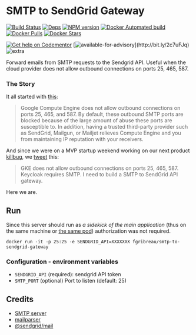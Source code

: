 # SMTP to SendGrid Gateway


[![Build Status](https://img.shields.io/circleci/project/github/FGRibreau/smtp-to-sendgrid-gateway.svg)](https://circleci.com/gh/FGRibreau/smtp-to-sendgrid-gateway/) [![Deps](	https://img.shields.io/david/FGRibreau/smtp-to-sendgrid-gateway.svg)](https://david-dm.org/FGRibreau/smtp-to-sendgrid-gateway) [![NPM version](https://img.shields.io/npm/v/smtp-to-sendgrid-gateway.svg)](http://badge.fury.io/js/smtp-to-sendgrid-gateway) [![Docker Automated build](https://img.shields.io/docker/automated/fgribreau/smtp-to-sendgrid-gateway.svg)](https://hub.docker.com/r/fgribreau/ssmtp-to-sendgrid-gateway) [![Docker Pulls](https://img.shields.io/docker/pulls/fgribreau/smtp-to-sendgrid-gateway.svg)](https://hub.docker.com/r/fgribreau/smtp-to-sendgrid-gateway) [![Docker Stars](https://img.shields.io/docker/stars/fgribreau/smtp-to-sendgrid-gateway.svg)](https://hub.docker.com/r/fgribreau/smtp-to-sendgrid-gateway)

[![Get help on Codementor](https://cdn.codementor.io/badges/get_help_github.svg)](https://www.codementor.io/francois-guillaume-ribreau?utm_source=github&utm_medium=button&utm_term=francois-guillaume-ribreau&utm_campaign=github) [![available-for-advisory](https://img.shields.io/badge/available%20for%20consulting%20advisory-yes-ff69b4.svg?)](http://bit.ly/2c7uFJq) ![extra](https://img.shields.io/badge/actively%20maintained-yes-ff69b4.svg)

Forward emails from SMTP requests to the Sendgrid API. Useful when the cloud provider does not allow outbound connections on ports 25, 465, 587.

### The Story

It all started with [this](https://cloud.google.com/compute/docs/tutorials/sending-mail/):

> Google Compute Engine does not allow outbound connections on ports 25, 465, and 587. By default, these outbound SMTP ports are blocked because of the large amount of abuse these ports are susceptible to. In addition, having a trusted third-party provider such as SendGrid, Mailgun, or Mailjet relieves Compute Engine and you from maintaining IP reputation with your receivers.

And since we were on a MVP startup weekend working on our next product [killbug](https://killbug.today), we [tweet](https://twitter.com/FGRibreau/status/904094492197834752) this:

> GKE does not allow outbound connections on ports 25, 465, 587. Keycloak requires SMTP. I need to build a SMTP to SendGrid API gateway.

Here we are.


## Run

Since this server should run as *a sidekick of the main application* (thus on the same machine or [the same pod](https://kubernetes.io/docs/concepts/workloads/pods/pod-overview/#understanding-pods)) authorization was not required.

```shell
docker run -it -p 25:25 -e SENDGRID_API=XXXXXXX fgribreau/smtp-to-sendgrid-gateway
```

### Configuration - environment variables

- `SENDGRID_API` (required): sendgrid API token
- `SMTP_PORT` (optional) Port to listen (default: 25)


## Credits

- [SMTP server](https://nodemailer.com/extras/smtp-server/)
- [mailparser](https://nodemailer.com/extras/mailparser/)
- [@sendgrid/mail](https://www.npmjs.com/package/@sendgrid/mail)
